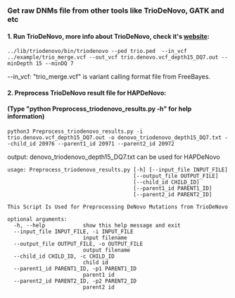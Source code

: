 ### Get raw DNMs file from other tools like TrioDeNovo, GATK and etc

#### 1. Run TrioDeNovo, more info about TrioDeNovo, check it's  <a href="http://genome.sph.umich.edu/wiki/Triodenovo">website</a>:

```
../lib/triodenovo/bin/triodenovo --ped trio.ped  --in_vcf ../example/trio_merge.vcf --out_vcf trio.denovo.vcf_depth15_DQ7.out --minDepth 15 --minDQ 7
```
--in_vcf: "trio_merge.vcf" is variant calling format file from FreeBayes. <br />


#### 2. Preprocess TrioDeNovo result file for HAPDeNovo:
#### (Type "python Preprocess_triodenovo_results.py -h" for help information)
```
python3 Preprocess_triodenovo_results.py -i trio.denovo.vcf_depth15_DQ7.out -o denovo_triodenovo_depth15_DQ7.txt --child_id 20976 --parent1_id 20971 --parent2_id 20972
```
output: denovo_triodenovo_depth15_DQ7.txt can be used for HAPDeNovo
```
usage: Preprocess_triodenovo_results.py [-h] [--input_file INPUT_FILE]
                                        [--output_file OUTPUT_FILE]
                                        [--child_id CHILD_ID]
                                        [--parent1_id PARENT1_ID]
                                        [--parent2_id PARENT2_ID]

This Script Is Used for Preprocessing DeNovo Mutations from TrioDeNovo

optional arguments:
  -h, --help            show this help message and exit
  --input_file INPUT_FILE, -i INPUT_FILE
                        input filename
  --output_file OUTPUT_FILE, -o OUTPUT_FILE
                        output filename
  --child_id CHILD_ID, -c CHILD_ID
                        child id
  --parent1_id PARENT1_ID, -p1 PARENT1_ID
                        parent1 id
  --parent2_id PARENT2_ID, -p2 PARENT2_ID
                        parent2 id
```

